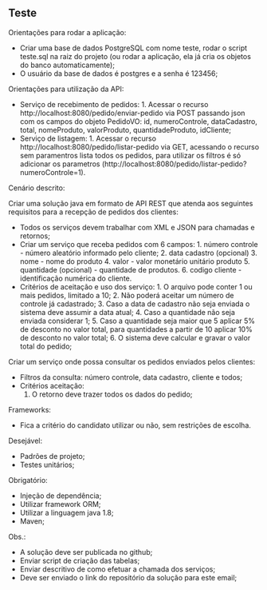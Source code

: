Teste
-

Orientações para rodar a aplicação:
- Criar uma base de dados PostgreSQL com nome teste, rodar o script teste.sql na raiz do projeto (ou rodar a aplicação,
ela já cria os objetos do banco automaticamente);
- O usuário da base de dados é postgres e a senha é 123456;

Orientações para utilização da API:
- Serviço de recebimento de pedidos:
      1. Acessar o recurso http://localhost:8080/pedido/enviar-pedido via POST passando json com os campos do objeto PedidoVO: 
         id, numeroControle, dataCadastro, total, nomeProduto, valorProduto, quantidadeProduto, idCliente;
- Serviço de listagem:
      1. Acessar o recurso http://localhost:8080/pedido/listar-pedido via GET, acessando o recurso sem paramentros lista todos os                pedidos, para utilizar os filtros é só adicionar os parametros (http://localhost:8080/pedido/listar-pedido?numeroControle=1).

Cenário descrito:

Criar uma solução java em formato de API REST que atenda aos seguintes requisitos para a recepção de pedidos dos clientes:
- Todos os serviços devem trabalhar com XML e JSON para chamadas e retornos;
- Criar um serviço que receba pedidos com 6 campos:
      1. número controle - número aleatório informado pelo cliente;
      2. data cadastro (opcional)
      3. nome - nome do produto
      4. valor - valor monetário unitário produto
      5. quantidade (opcional) - quantidade de produtos.
      6. codigo cliente - identificação numérica do cliente.
- Critérios de aceitação e uso dos serviço:
      1. O arquivo pode conter 1 ou mais pedidos, limitado a 10;
      2. Não poderá aceitar um número de controle já cadastrado;
      3. Caso a data de cadastro não seja enviada o sistema deve assumir a data atual;
      4. Caso a quantidade não seja enviada considerar 1;
      5. Caso a quantidade seja maior que 5 aplicar 5% de desconto no valor total, para quantidades a partir de 10 aplicar 10% de       desconto no valor total;
      6. O sistema deve calcular e gravar o valor total do pedido;

Criar um serviço onde possa consultar os pedidos enviados pelos clientes:
- Filtros da consulta: número controle, data cadastro, cliente e todos;
- Critérios aceitação:
    1. O retorno deve trazer todos os dados do pedido;

Frameworks:
- Fica a critério do candidato utilizar ou não, sem restrições de escolha.

Desejável:
- Padrões de projeto;
- Testes unitários;



Obrigatório:
- Injeção de dependência;
- Utilizar framework ORM;
- Utilizar a linguagem java 1.8;
- Maven;

Obs.:
- A solução deve ser publicada no github;
- Enviar script de criação das tabelas;
- Enviar descritivo de como efetuar a chamada dos serviços;
- Deve ser enviado o link do repositório da solução para este email;

